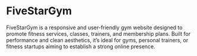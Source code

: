 # FiveStarGym
FiveStarGym is a responsive and user-friendly gym website designed to promote fitness services, classes, trainers, and membership plans. Built for performance and clean aesthetics, it’s ideal for gyms, personal trainers, or fitness startups aiming to establish a strong online presence.

